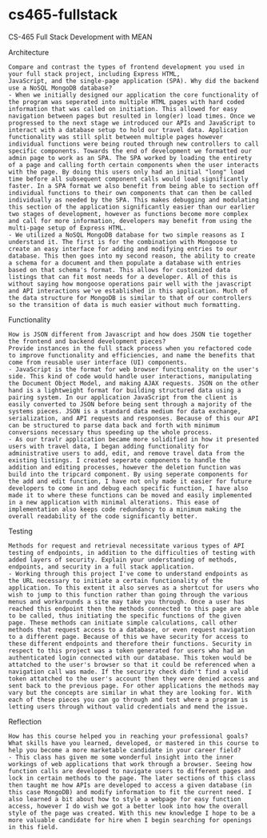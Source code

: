 # cs465-fullstack
CS-465 Full Stack Development with MEAN

Architecture

    Compare and contrast the types of frontend development you used in your full stack project, including Express HTML, 
    JavaScript, and the single-page application (SPA). Why did the backend use a NoSQL MongoDB database?
    - When we initially designed our application the core functionality of the program was seperated into multiple HTML pages with hard coded information that was called on initiation. This allowed for easy navigation between pages but resulted in long(er) load times. Once we progressed to the next stage we introduced our APIs and JavaScript to interact with a database setup to hold our travel data. Application functionality was still split between multiple pages however individual functions were being routed through new controllers to call specific components. Towards the end of development we formatted our admin page to work as an SPA. The SPA worked by loading the entirety of a page and calling forth certain components when the user interacts with the page. By doing this users only had an initial "long" load time before all subsequent component calls would load significantly faster. In a SPA format we also benefit from being able to section off individual functions to their own components that can then be called individually as needed by the SPA. This makes debugging and modulating this section of the application significantly easier than our earlier two stages of development, however as functions become more complex and call for more information, developers may benefit from using the multi-page setup of Express HTML.
    - We utilized a NoSQL MongoDB database for two simple reasons as I understand it. The first is for the combination with Mongoose to create an easy interface for adding and modifying entries to our database. This then goes into my second reason, the ability to create a schema for a document and then populate a database with entries based on that schema's format. This allows for customized data listings that can fit most needs for a developer. All of this is without saying how mongoose operations pair well with the javascript and API interactions we've established in this application. Much of the data structure for MongoDB is similar to that of our controllers so the transition of data is much easier without much formatting.

Functionality

    How is JSON different from Javascript and how does JSON tie together the frontend and backend development pieces?
    Provide instances in the full stack process when you refactored code to improve functionality and efficiencies, and name the benefits that come from reusable user interface (UI) components.
    - JavaScript is the format for web browser functionality on the user's side. This kind of code would handle user interactions, manipulating the Document Object Model, and making AJAX requests. JSON on the other hand is a lightweight format for building structured data using a pairing system. In our application JavaScript from the client is easily converted to JSON before being sent through a majority of the systems pieces. JSON is a standard data medium for data exchange, serialization, and API requests and responses. Because of this our API can be structured to parse data back and forth with minimum conversions necessary thus speeding up the whole process.
    - As our travlr application became more solidified in how it presented users with travel data, I began adding functionality for administrative users to add, edit, and remove travel data from the existing listings. I created seperate components to handle the addition and editing processes, however the deletion function was build into the tripcard component. By using seperate components for the add and edit function, I have not only made it easier for future developers to come in and debug each specific function, I have also made it to where these functions can be moved and easily implemented in a new application with minimal alterations. This ease of implementation also keeps code redundancy to a minimum making the overall readability of the code significantly better.

Testing

    Methods for request and retrieval necessitate various types of API testing of endpoints, in addition to the difficulties of testing with added layers of security. Explain your understanding of methods, endpoints, and security in a full stack application.
    - Working through this project I've come to understand endpoints as the URL necessary to initiate a certain functionality of the application. To this extent it also serves as a shortcut for users who wish to jump to this function rather than going through the various menus and workarounds a site may take you through. Once a user has reached this endpoint then the methods connected to this page are able to be called, thus initiating the specific functions of the given page. These methods can initiate simple calculations, call other methods that request access to a database, or even request navigation to a different page. Because of this we have security for access to these different endpoints and therefore their functions. Security in respect to this project was a token generated for users who had an authenticated login connected with our database. This token would be attatched to the user's browser so that it could be referenced when a navigation call was made. If the security check didn't find a valid token attatched to the user's account then they were denied access and sent back to the previous page. For other applications the methods may vary but the concepts are similar in what they are looking for. With each of these pieces you can go through and test where a program is letting users through without valid credentials and mend the issue. 

Reflection

    How has this course helped you in reaching your professional goals? What skills have you learned, developed, or mastered in this course to help you become a more marketable candidate in your career field?
    - This class has given me some wonderful insight into the inner workings of web applications that work through a browser. Seeing how function calls are developed to navigate users to different pages and lock in certain methods to the page. The later sections of this class then taught me how APIs are developed to access a given database (in this case MongoDB) and modify information to fit the current need. I also learned a bit about how to style a webpage for easy function access, however I do wish we got a better look into how the overall style of the page was created. With this new knowledge I hope to be a more valuable candidate for hire when I begin searching for openings in this field.

